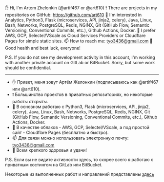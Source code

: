 ✋ Hi, I'm Artem Zhelonkin (@artif467 or @art610)
❗ There are projects in my repositories on GitHub: https://github.com/art610
👀 I'm interested in Analytics, Python3, Flask (microservices, API, jinja2, celery), Java, Linux, Bash, Networks, PostgreSQL, Redis, NGINX, Git (GitHub Flow, Semantic Versioning, Conventional Commits, etc.), Github Actions, Docker.
🌱 I prefer AWS, GCP, Selectel/VScale as Cloud Services Providers or Cloudflare Pages for simple static sites.
📫 How to reach me: tyo3436@gmail.com
💪 Good health and best luck, everyone!

P.S. If you do not see my development activity in this account, I'm working with another private account on GitLab or BitBucket. Sorry, but some work should be confidential.

---
- ✋ Привет, меня зовут Артём Желонкин (подписываюсь как @artif467 или @art610).
- ❗ Большинство проектов в приватных репозиториях, но некоторые работы открыты.
- 👀 В основном работаю с Python3, Flask (microservices, API, jinja2, celery), Java, Linux, Bash, Networks, PostgreSQL, Redis, NGINX, Git (GitHub Flow, Semantic Versioning, Conventional Commits, etc.), Github Actions, Docker.
- 🌱 В качестве облаков - AWS, GCP, Selectel/VScale, а под простой сайт - Cloudflare Pages (бесплатно и быстро).
- 📫 Для связи можно использовать электронную почту: tyo3436@gmail.com
- 💪 Всем крепкого здоровья и удачи!

P.S. Если вы не видите активности здесь, то скорее всего я работаю с приватным хостингом на GitLab или BitBucket.

Некоторые из выполненных работ и направлений представлены [здесь](./completed.md)
